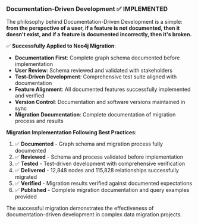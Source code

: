 ### Documentation-Driven Development ✅ IMPLEMENTED

The philosophy behind Documentation-Driven Development is a simple: **from the perspective of a user, if a feature is not documented, then it doesn't exist, and if a feature is documented incorrectly, then it's broken.**

✅ **Successfully Applied to Neo4j Migration**:
- **Documentation First**: Complete graph schema documented before implementation
- **User Review**: Schema reviewed and validated with stakeholders  
- **Test-Driven Development**: Comprehensive test suite aligned with documentation
- **Feature Alignment**: All documented features successfully implemented and verified
- **Version Control**: Documentation and software versions maintained in sync
- **Migration Documentation**: Complete documentation of migration process and results

**Migration Implementation Following Best Practices**:
1. ✅ **Documented** - Graph schema and migration process fully documented
2. ✅ **Reviewed** - Schema and process validated before implementation  
3. ✅ **Tested** - Test-driven development with comprehensive verification
4. ✅ **Delivered** - 12,848 nodes and 115,828 relationships successfully migrated
5. ✅ **Verified** - Migration results verified against documented expectations
6. ✅ **Published** - Complete migration documentation and query examples provided

The successful migration demonstrates the effectiveness of documentation-driven development in complex data migration projects.